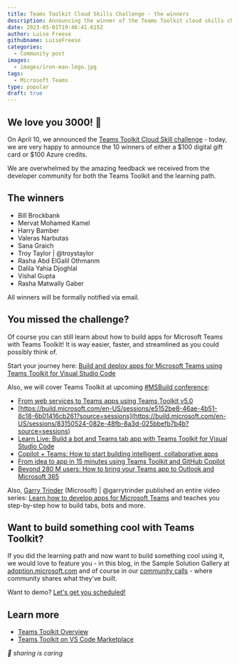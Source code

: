 ```yaml
---
title: Teams Toolkit Cloud Skills Challenge - the winners
description: Announcing the winner of the Teams Toolkit cloud skills challenge hosted by Luise Freese!
date: 2023-05-01T19:46:41.615Z
author: Luise Freese
githubname: LuiseFreese
categories:
  - Community post
images:
  - images/iron-man-lego.jpg
tags:
  - Microsoft Teams
type: popular
draft: true
---
```


## We love you 3000! 🤖 

On April 10, we announced the [Teams Toolkit Cloud Skill challenge](https://pnp.github.io/blog/post/teams-toolkit-cloudskills-challenge/) - today, we are very happy to announce the 10 winners of either a $100 digital gift card or $100 Azure credits.

We are overwhelmed by the amazing feedback we received from the developer community for both the Teams Toolkit and the learning path.

## The winners 

* Bill Brockbank
* Mervat Mohamed Kamel 
* Harry Bamber 
* Valeras Narbutas
* Sana Graich 
* Troy Taylor | @troystaylor
* Rasha Abd ElGalil Othmanm 
* Dalila Yahia Djoghlal
* Vishal Gupta
* Rasha Matwally Gaber

All winners will be formally notified via email. 

## You missed the challenge?

Of course you can still learn about how to build apps for Microsoft Teams with Teams Toolkit! It is way easier, faster, and streamlined as you could possibly think of. 

Start your journey here: [Build and deploy apps for Microsoft Teams using Teams Toolkit for Visual Studio Code](https://learn.microsoft.com/training/paths/m365-teams-toolkit-vsc/)

Also, we will cover Teams Toolkit at upcoming [#MSBuild conference](https://build.microsoft.com/en-US/sessions?search=Teams+toolkit):

* [From web services to Teams apps using Teams Toolkit v5.0](https://build.microsoft.com/en-US/sessions/e5152be8-46ae-4b51-8c18-6b01416cb261?source=sessions)
* [https://build.microsoft.com/en-US/sessions/e5152be8-46ae-4b51-8c18-6b01416cb261?source=sessions](https://build.microsoft.com/en-US/sessions/83150524-082e-48fb-8a3d-025bbefb7b4b?source=sessions)
* [Learn Live: Build a bot and Teams tab app with Teams Toolkit for Visual Studio Code](https://build.microsoft.com/en-US/sessions/2d0bc66d-0c6b-4afe-956c-77df6988241f?source=sessions)
* [Copilot + Teams: How to start building intelligent, collaborative apps](https://build.microsoft.com/en-US/sessions/1bf0b282-fd10-49fe-9851-24cbf3ab15cf?source=sessions)
* [From idea to app in 15 minutes using Teams Toolkit and GitHub Copilot](https://build.microsoft.com/en-US/sessions/17e0391f-9541-4141-a698-99b85bafa540?source=sessions)
* [Beyond 280 M users: How to bring your Teams app to Outlook and Microsoft 365](https://build.microsoft.com/en-US/sessions/24df6246-0f64-4e44-999c-397834c62103?source=sessions)

Also, [Garry Trinder](https://twitter.com/garrytrinder) (Microsoft) | @garrytrinder published an entire video series: [Learn how to develop apps for Microsoft Teams](https://pnp.github.io/blog/post/learn-develop-apps-microsoft-teams/) and teaches you step-by-step how to build tabs, bots and more. 

## Want to build something cool with Teams Toolkit?

If you did the learning path and now want to build something cool using it, we would love to feature you - in this blog, in the Sample Solution Gallery at [adoption.microsoft.com](https://adoption.microsoft.com) and of course in our [community calls](https://pnp.github.io/#community) - where community shares what they've built.

Want to demo? [Let's get you scheduled!](https://aka.ms/community/request/demo)

## Learn more

* [Teams Toolkit Overview](https://learn.microsoft.com/microsoftteams/platform/toolkit/teams-toolkit-fundamentals?pivots=visual-studio-code)
* [Teams Toolkit on VS Code Marketplace](https://marketplace.visualstudio.com/items?itemName=TeamsDevApp.ms-teams-vscode-extension)

_🧡 sharing is caring_
